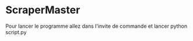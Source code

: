 # ScraperMaster

Pour lancer le programme allez dans l'invite de commande et lancer python script.py
